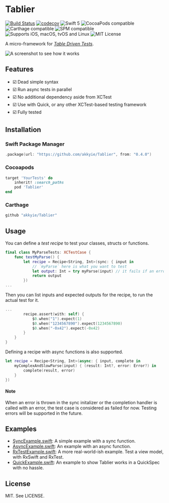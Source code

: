 # Tablier

[![Build Status](https://travis-ci.com/akkyie/Tablier.svg?branch=master)](https://travis-ci.com/akkyie/Tablier)
[![codecov](https://codecov.io/gh/akkyie/Tablier/branch/master/graph/badge.svg)](https://codecov.io/gh/akkyie/Tablier)
![Swift 5](https://img.shields.io/badge/swift-5-orange.svg)
![CocoaPods compatible](https://img.shields.io/cocoapods/v/Tablier.svg)
![Carthage compatible](https://img.shields.io/badge/carthage-compatible-brightgreen.svg)
![SPM compatible](https://img.shields.io/badge/SPM-Compatible-brightgreen.svg)
![Supports iOS, macOS, tvOS and Linux](https://img.shields.io/badge/platform-iOS%20%7C%20macOS%20%7C%20tvOS%20%7C%20linux-lightgrey.svg)
![MIT License](https://img.shields.io/badge/license-MIT-brightgreen.svg)

A micro-framework for [_Table Driven Tests_](https://github.com/golang/go/wiki/TableDrivenTests).

![A screenshot to see how it works](https://user-images.githubusercontent.com/1528813/59867231-9b508b00-93c8-11e9-8489-127d441c2a5b.png)

## Features

- ☑️ Dead simple syntax
- ☑️ Run async tests in parallel
- ☑️ No additional dependency aside from XCTest
- ☑️ Use with Quick, or any other XCTest-based testing framework
- ☑️ Fully tested

## Installation

### Swift Package Manager

```swift
.package(url: "https://github.com/akkyie/Tablier", from: "0.4.0")
```

### Cocoapods

```ruby
target 'YourTests' do
    inherit! :search_paths
    pod 'Tablier'
end
```

### Carthage

```ruby
github "akkyie/Tablier"
```

## Usage

You can define a _test recipe_ to test your classes, structs or functions.

```swift
final class MyParseTests: XCTestCase {
    func testMyParse() {
        let recipe = Recipe<String, Int>(sync: { input in
            // `myParse` here is what you want to test
            let output: Int = try myParse(input) // it fails if an error is thrown
            return output
        })
...
```

Then you can list inputs and expected outputs for the recipe, to run the actual test for it.

```swift
...
        recipe.assert(with: self) {
            $0.when("1").expect(1)
            $0.when("1234567890").expect(1234567890)
            $0.when("-0x42").expect(-0x42)
        }
    }
}
```

Defining a recipe with async functions is also supported.

```swift
let recipe = Recipe<String, Int>(async: { input, complete in
    myComplexAndSlowParse(input) { (result: Int?, error: Error?) in
        complete(result, error)
    }
})
```

#### Note

When an error is thrown in the sync initalizer or the completion handler is called with an error, the test case is considered as failed for now. Testing errors will be supported in the future.

## Examples

- [SyncExample.swift](/Examples/Tests/ExampleTests/SyncExample.swift): A simple example with a sync function.
- [AsyncExample.swift](/Examples/Tests/ExampleTests/AsyncExample.swift): An example with an async function.
- [RxTestExample.swift](/Examples/Tests/ExampleTests/RxTestExample.swift): A more real-world-ish example. Test a view model, with RxSwift and RxTest.
- [QuickExample.swift](/Examples/Tests/ExampleTests/QuickExample.swift): An example to show Tablier works in a QuickSpec with no hassle.

## License

MIT. See LICENSE.
